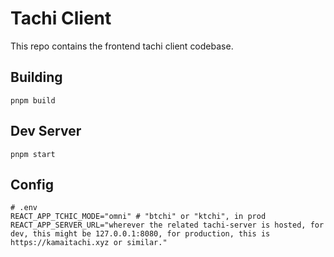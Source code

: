# Tachi Client

This repo contains the frontend tachi client codebase.

## Building

```
pnpm build
```

## Dev Server

```
pnpm start
```

## Config

```
# .env
REACT_APP_TCHIC_MODE="omni" # "btchi" or "ktchi", in prod
REACT_APP_SERVER_URL="wherever the related tachi-server is hosted, for dev, this might be 127.0.0.1:8080, for production, this is https://kamaitachi.xyz or similar."
```

